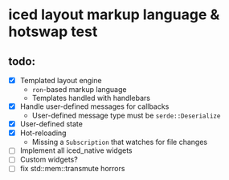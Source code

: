 # iced layout markup language & hotswap test

## todo:

- [x] Templated layout engine
  - `ron`-based markup language
  - Templates handled with handlebars
- [x] Handle user-defined messages for callbacks
  - User-defined message type must be `serde::Deserialize`
- [x] User-defined state
- [x] Hot-reloading
  - Missing a `Subscription` that watches for file changes
- [ ] Implement all iced_native widgets
- [ ] Custom widgets?
- [ ] fix std::mem::transmute horrors

